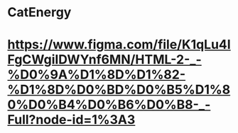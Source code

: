# CatEnergy
# https://www.figma.com/file/K1qLu4IFgCWgiIDWYnf6MN/HTML-2-_-%D0%9A%D1%8D%D1%82-%D1%8D%D0%BD%D0%B5%D1%80%D0%B4%D0%B6%D0%B8-_-Full?node-id=1%3A3